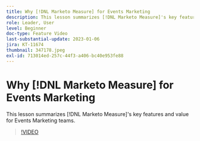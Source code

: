 ```yaml
---
title: Why [!DNL Marketo Measure] for Events Marketing
description: This lesson summarizes [!DNL Marketo Measure]'s key features and value for Events Marketing teams.
role: Leader, User
level: Beginner
doc-type: Feature Video
last-substantial-update: 2023-01-06
jira: KT-11674
thumbnail: 347178.jpeg
exl-id: 713014ed-257c-44f3-a406-bc40e953fe88
---
```

# Why [!DNL Marketo Measure] for Events Marketing

This lesson summarizes [!DNL Marketo Measure]'s key features and value for Events Marketing teams.

>[!VIDEO](https://video.tv.adobe.com/v/347178/?quality=12&learn=on)
